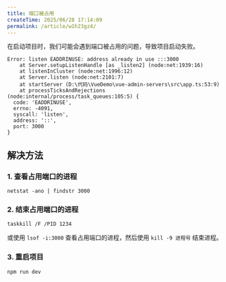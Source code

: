 ```yaml
---
title: 端口被占用
createTime: 2025/06/28 17:14:09
permalink: /article/w1h23gz4/
---
```


在启动项目时，我们可能会遇到端口被占用的问题，导致项目启动失败。

```shell
Error: listen EADDRINUSE: address already in use :::3000
    at Server.setupListenHandle [as _listen2] (node:net:1939:16)
    at listenInCluster (node:net:1996:12)
    at Server.listen (node:net:2101:7)
    at startServer (D:\代码\VueDemo\vue-admin-servers\src\app.ts:53:9)
    at processTicksAndRejections (node:internal/process/task_queues:105:5) {
  code: 'EADDRINUSE',
  errno: -4091,
  syscall: 'listen',
  address: '::',
  port: 3000
}
```

## 解决方法

### 1. 查看占用端口的进程

```shell
netstat -ano | findstr 3000
```


### 2. 结束占用端口的进程

```shell
taskkill /F /PID 1234
```

或使用 `lsof -i:3000` 查看占用端口的进程，然后使用 `kill -9 进程号` 结束进程。

### 3. 重启项目

```shell
npm run dev
```
